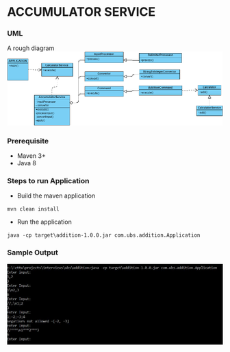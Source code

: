 # ACCUMULATOR SERVICE
  ### UML
   A rough diagram
   ![Class Diagram](AccumulatorService.png)  
   
  ### Prerequisite
   * Maven 3+
   * Java 8
  
  ### Steps to run Application 
  
   * Build the maven application
    
   
    mvn clean install
       
       
   *  Run the application
   
    java -cp target\addition-1.0.0.jar com.ubs.addition.Application
         
         
  ### Sample Output
         
   ![Class Diagram](output.jpg)      
         